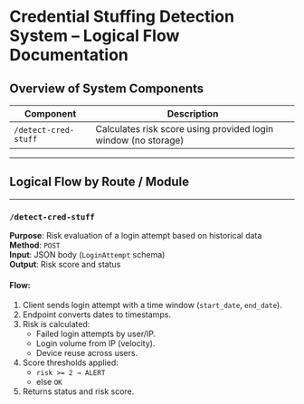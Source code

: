 # Credential Stuffing Detection System – Logical Flow Documentation


## Overview of System Components

| Component           | Description                                                        |
|--------------------|---------------------------------------------------------------------|
| `/detect-cred-stuff` | Calculates risk score using provided login window (no storage)    |

---

## Logical Flow by Route / Module

---

### `/detect-cred-stuff`

**Purpose**: Risk evaluation of a login attempt based on historical data  
**Method**: `POST`  
**Input**: JSON body (`LoginAttempt` schema)  
**Output**: Risk score and status

#### Flow:

1. Client sends login attempt with a time window (`start_date`, `end_date`).
2. Endpoint converts dates to timestamps.
3. Risk is calculated:
    - Failed login attempts by user/IP.
    - Login volume from IP (velocity).
    - Device reuse across users.
4. Score thresholds applied:
    - `risk >= 2 → ALERT`
    - else `OK`
5. Returns status and risk score.

